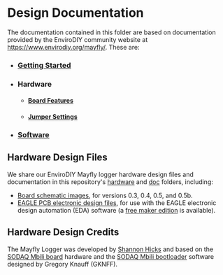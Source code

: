 Design Documentation
==============
The documentation contained in this folder are based on documentation provided by the EnviroDIY community website at https://www.envirodiy.org/mayfly/. These are:

- ### [Getting Started](https://github.com/EnviroDIY/EnviroDIY_Mayfly_Logger/blob/master/doc/Intro_GettingStarted.md)

- ### Hardware
  - #### [Board Features](https://github.com/EnviroDIY/EnviroDIY_Mayfly_Logger/blob/master/doc/Hardware_BoardFeatures.md)
  - #### [Jumper Settings](https://github.com/EnviroDIY/EnviroDIY_Mayfly_Logger/blob/master/doc/Hardware_JumperSettings.md)

- ### [Software](https://github.com/EnviroDIY/EnviroDIY_Mayfly_Logger/blob/master/doc/Software_Intro.md)


## Hardware Design Files

We share our EnviroDIY Mayfly logger hardware design files and documentation in this repository's [hardware](hardware) and [doc](doc) folders, including:
- [Board schematic images](https://github.com/EnviroDIY/EnviroDIY_Mayfly_Logger/blob/master/hardware), for versions 0.3, 0.4, 0.5, and 0.5b.
- [EAGLE PCB electronic design files](https://github.com/EnviroDIY/EnviroDIY_Mayfly_Logger/blob/master/hardware/Mayfly_v0p5b), for use with the EAGLE electronic design automation (EDA) software (a [free maker edition](https://www.autodesk.com/products/eagle/compare) is available).

## Hardware Design Credits

The Mayfly Logger was developed by [Shannon Hicks](https://github.com/s-hicks2) and based on the [SODAQ Mbili board](https://support.sodaq.com/sodaq-one/sodaq-mbili-1284p/) hardware and the [SODAQ Mbili bootloader](https://github.com/SodaqMoja/HardwareMbili) software designed by Gregory Knauff (GKNFF).
